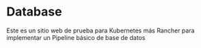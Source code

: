 # Database
Este es un sitio web de prueba para Kubernetes más Rancher para implementar un Pipeline básico de base de datos
